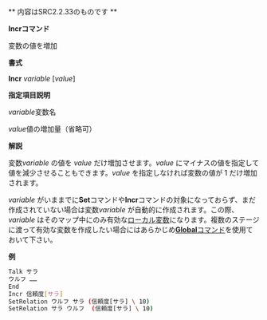 ** 内容はSRC2.2.33のものです **

**Incrコマンド**

変数の値を増加

**書式**

**Incr** *variable* [*value*]

**指定項目説明**

*variable*変数名

*value*値の増加量（省略可）

**解説**

変数*variable* の値を *value* だけ増加させます。*value* にマイナスの値を指定して値を減少させることもできます。*value* を指定しなければ変数の値が 1 だけ増加されます。

*variable* がいままでに**Set**コマンドや**Incr**コマンドの対象になっておらず、まだ作成されていない場合は変数*variable* が自動的に作成されます。この際、*variable* はそのマップ中にのみ有効な[ローカル変数](ローカル変数.md)になります。複数のステージに渡って有効な変数を作成したい場合にはあらかじめ[**Global**コマンド](Globalコマンド.md)を使用ておいて下さい。

**例**
```sh
Talk サラ
ウルフ ……
End
Incr 信頼度[サラ]
SetRelation ウルフ サラ (信頼度[サラ] \ 10)
SetRelation サラ ウルフ  (信頼度[サラ] \ 10)
```


